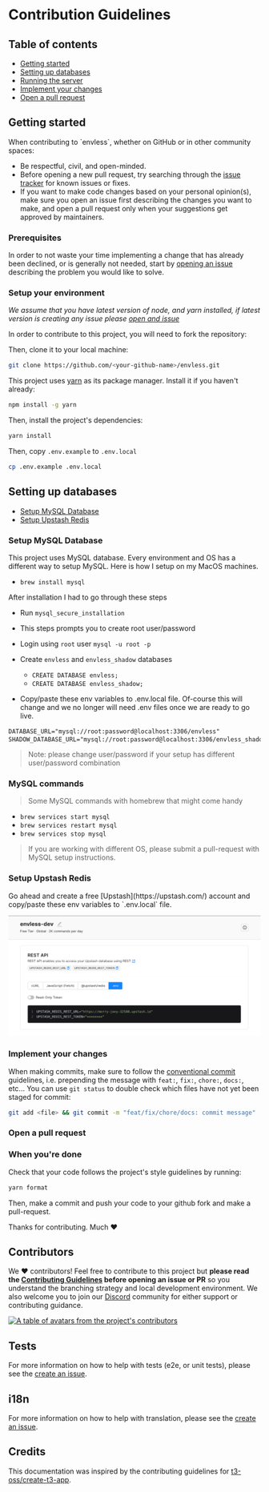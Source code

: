 # Contribution Guidelines

## Table of contents
* <a href="#start">Getting started</a>
* <a href="#setup">Setting up databases</a>
* <a href="#server">Running the server</a>
* <a href="#changes">Implement your changes</a>
* <a href="#pr">Open a pull request</a>

<h2 id="start">Getting started</h2>
When contributing to `envless`, whether on GitHub or in other community spaces:

- Be respectful, civil, and open-minded.
- Before opening a new pull request, try searching through the [issue tracker](https://github.com/envless/envless/issues) for known issues or fixes.
- If you want to make code changes based on your personal opinion(s), make sure you open an issue first describing the changes you want to make, and open a pull request only when your suggestions get approved by maintainers.

### Prerequisites

In order to not waste your time implementing a change that has already been declined, or is generally not needed, start by [opening an issue](https://github.com/envless/envless/issues/new) describing the problem you would like to solve.

### Setup your environment

_We assume that you have latest version of node, and yarn installed, if latest version is creating any issue please [open and issue](https://github.com/envless/envless/issues/new)_

In order to contribute to this project, you will need to fork the repository:

Then, clone it to your local machine:

```bash
git clone https://github.com/<your-github-name>/envless.git
```

This project uses [yarn](https://yarnpkg.com/) as its package manager. Install it if you haven't already:

```bash
npm install -g yarn
```

Then, install the project's dependencies:

```bash
yarn install
```

Then, copy `.env.example` to `.env.local`

```bash
cp .env.example .env.local
```

<h2 id="setup">Setting up databases</h2>

* <a href="#mysql">Setup MySQL Database</a>
* <a href="#redis">Setup Upstash Redis</a>

<h3 id="mysql">Setup MySQL Database</h3>
This project uses MySQL database. Every environment and OS has a different way to setup MySQL. Here is how I setup on my MacOS machines.

* `brew install mysql`

After installation I had to go through these steps
* Run `mysql_secure_installation`
* This steps prompts you to create root user/password
* Login using `root` user `mysql -u root -p`
* Create `envless` and `envless_shadow` databases

  * `CREATE DATABASE envless;`
  * `CREATE DATABASE envless_shadow;`

* Copy/paste these env variables to .env.local file. Of-course this will change and we no longer will need .env files once we are ready to go live.

```
DATABASE_URL="mysql://root:password@localhost:3306/envless"
SHADOW_DATABASE_URL="mysql://root:password@localhost:3306/envless_shadow"
```
> Note: please change user/password if your setup has different user/password combination

### MySQL commands
> Some MySQL commands with homebrew that might come handy
* `brew services start mysql`
* `brew services restart mysql`
* `brew services stop mysql`

> If you are working with different OS, please submit a pull-request with MySQL setup instructions.

<h3 id="redis">Setup Upstash Redis</h3>
Go ahead and create a free [Upstash](https://upstash.com/) account and copy/paste these env variables to `.env.local` file.

![upstash](./.github/images/upstash.png)

### Implement your changes

When making commits, make sure to follow the [conventional commit](https://www.conventionalcommits.org/en/v1.0.0/) guidelines, i.e. prepending the message with `feat:`, `fix:`, `chore:`, `docs:`, etc... You can use `git status` to double check which files have not yet been staged for commit:

```bash
git add <file> && git commit -m "feat/fix/chore/docs: commit message"
```
<h3 id="pr">Open a pull request</h3>

### When you're done

Check that your code follows the project's style guidelines by running:

```bash
yarn format
```

Then, make a commit and push your code to your github fork and make a pull-request.

Thanks for contributing. Much ❤️

<h2 id="contributors">Contributors</h2>

We ❤️ contributors! Feel free to contribute to this project but **please read the [Contributing Guidelines](CONTRIBUTING.md) before opening an issue or PR** so you understand the branching strategy and local development environment. We also welcome you to join our [Discord](https://discord.gg/XEDCq7nS) community for either support or contributing guidance.

<a href="https://github.com/envless/envless/graphs/contributors">
  <p>
    <img src="https://contrib.rocks/image?repo=envless/envless" alt="A table of avatars from the project's contributors" />
  </p>
</a>


## Tests

For more information on how to help with tests (e2e, or unit tests), please see the [create an issue](https://github.com/envless/envless/issues/new).

## i18n

For more information on how to help with translation, please see the [create an issue](https://github.com/envless/envless/issues/new).

## Credits

This documentation was inspired by the contributing guidelines for [t3-oss/create-t3-app](https://github.com/t3-oss/create-t3-app/blob/next/CONTRIBUTING.md).